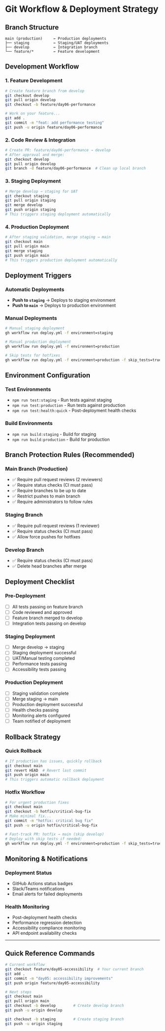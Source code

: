 # Git Workflow & Deployment Strategy

## **Branch Structure**

```
main (production)     ← Production deployments
├── staging           ← Staging/UAT deployments  
├── develop           ← Integration branch
└── feature/*         ← Feature development
```

## **Development Workflow**

### **1. Feature Development**
```bash
# Create feature branch from develop
git checkout develop
git pull origin develop
git checkout -b feature/day06-performance

# Work on your feature...
git add .
git commit -m "feat: add performance testing"
git push -u origin feature/day06-performance
```

### **2. Code Review & Integration**
```bash
# Create PR: feature/day06-performance → develop
# After approval and merge:
git checkout develop
git pull origin develop
git branch -d feature/day06-performance  # Clean up local branch
```

### **3. Staging Deployment**
```bash
# Merge develop → staging for UAT
git checkout staging
git pull origin staging
git merge develop
git push origin staging
# This triggers staging deployment automatically
```

### **4. Production Deployment**
```bash
# After staging validation, merge staging → main
git checkout main
git pull origin main
git merge staging
git push origin main
# This triggers production deployment automatically
```

## **Deployment Triggers**

### **Automatic Deployments**
- **Push to `staging`** → Deploys to staging environment
- **Push to `main`** → Deploys to production environment

### **Manual Deployments**
```bash
# Manual staging deployment
gh workflow run deploy.yml -f environment=staging

# Manual production deployment  
gh workflow run deploy.yml -f environment=production

# Skip tests for hotfixes
gh workflow run deploy.yml -f environment=production -f skip_tests=true
```

## **Environment Configuration**

### **Test Environments**
- `npm run test:staging` - Run tests against staging
- `npm run test:production` - Run tests against production  
- `npm run test:health:quick` - Post-deployment health checks

### **Build Environments**
- `npm run build:staging` - Build for staging
- `npm run build:production` - Build for production

## **Branch Protection Rules** (Recommended)

### **Main Branch** (Production)
- ✅ Require pull request reviews (2 reviewers)
- ✅ Require status checks (CI must pass)
- ✅ Require branches to be up to date
- ✅ Restrict pushes to main branch
- ✅ Require administrators to follow rules

### **Staging Branch**
- ✅ Require pull request reviews (1 reviewer)
- ✅ Require status checks (CI must pass)
- ✅ Allow force pushes for hotfixes

### **Develop Branch**
- ✅ Require status checks (CI must pass)
- ✅ Delete head branches after merge

## **Deployment Checklist**

### **Pre-Deployment**
- [ ] All tests passing on feature branch
- [ ] Code reviewed and approved
- [ ] Feature branch merged to develop
- [ ] Integration tests passing on develop

### **Staging Deployment**
- [ ] Merge develop → staging
- [ ] Staging deployment successful
- [ ] UAT/Manual testing completed
- [ ] Performance tests passing
- [ ] Accessibility tests passing

### **Production Deployment**
- [ ] Staging validation complete
- [ ] Merge staging → main
- [ ] Production deployment successful
- [ ] Health checks passing
- [ ] Monitoring alerts configured
- [ ] Team notified of deployment

## **Rollback Strategy**

### **Quick Rollback**
```bash
# If production has issues, quickly rollback
git checkout main
git revert HEAD  # Revert last commit
git push origin main
# This triggers automatic rollback deployment
```

### **Hotfix Workflow**
```bash
# For urgent production fixes
git checkout main
git checkout -b hotfix/critical-bug-fix
# Make minimal fix...
git commit -m "hotfix: critical bug fix"
git push -u origin hotfix/critical-bug-fix

# Fast-track PR: hotfix → main (skip develop)
# Deploy with skip tests if needed:
gh workflow run deploy.yml -f environment=production -f skip_tests=true
```

## **Monitoring & Notifications**

### **Deployment Status**
- GitHub Actions status badges
- Slack/Teams notifications
- Email alerts for failed deployments

### **Health Monitoring**
- Post-deployment health checks
- Performance regression detection
- Accessibility compliance monitoring
- API endpoint availability checks

---

## **Quick Reference Commands**

```bash
# Current workflow
git checkout feature/day05-accessibility  # Your current branch
git add .
git commit -m "day05: accessibility improvements"
git push origin feature/day05-accessibility

# Next steps
git checkout main
git pull origin main
git checkout -b develop        # Create develop branch
git push -u origin develop

git checkout -b staging        # Create staging branch  
git push -u origin staging
```
